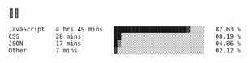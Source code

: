 ### 👨‍💻

<!--START_SECTION:waka-->

```text
JavaScript   4 hrs 49 mins   ████████████████████▓░░░░   82.63 %
CSS          28 mins         ██░░░░░░░░░░░░░░░░░░░░░░░   08.19 %
JSON         17 mins         █▒░░░░░░░░░░░░░░░░░░░░░░░   04.86 %
Other        7 mins          ▓░░░░░░░░░░░░░░░░░░░░░░░░   02.12 %
```

<!--END_SECTION:waka-->
